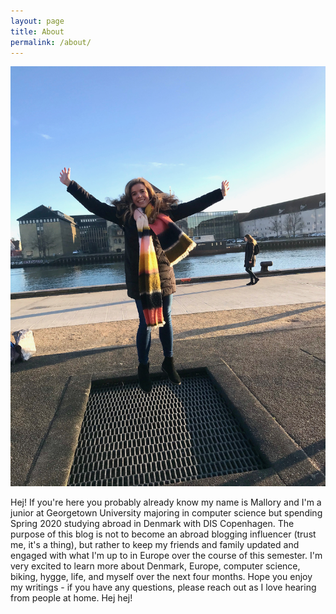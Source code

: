 ```yaml
---
layout: page
title: About
permalink: /about/
---
```


![Me and Trampolines](/images/post1/trampolinesme.jpg "Trampolines and me!")

Hej! If you're here you probably already know my name is Mallory and I'm a junior at Georgetown University majoring in computer science but spending Spring 2020 studying abroad in Denmark with DIS Copenhagen. The purpose of this blog is not to become an abroad blogging influencer (trust me, it's a thing), but rather to keep my friends and family updated and engaged with what I'm up to in Europe over the course of this semester. I'm very excited to learn more about Denmark, Europe, computer science, biking, hygge, life, and myself over the next four months. Hope you enjoy my writings - if you have any questions, please reach out as I love hearing from people at home. Hej hej!
